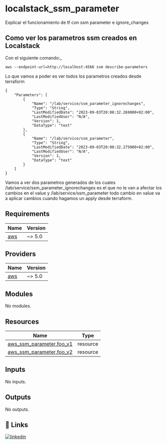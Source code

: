 # localstack_ssm_parameter
Explicar el funcionamiento de tf con ssm parameter e ignore_changes

## Como ver los parametros ssm creados en Localstack
Con el siguiente comando:_

```aws --endpoint-url=http://localhost:4566 ssm describe-parameters```

Lo que vamos a poder es ver todos los parametros creados desde terraform

```
{
    "Parameters": [
        {
            "Name": "/lab/service/ssm_parameter_ignorechanges",
            "Type": "String",
            "LastModifiedDate": "2023-09-03T20:08:32.269000+02:00",
            "LastModifiedUser": "N/A",
            "Version": 1,
            "DataType": "text"
        },
        {
            "Name": "/lab/service/ssm_parameter",
            "Type": "String",
            "LastModifiedDate": "2023-09-03T20:08:32.275000+02:00",
            "LastModifiedUser": "N/A",
            "Version": 1,
            "DataType": "text"
        }
    ]
}
```
Vamos a ver dos parametros generados de los cuales /lab/service/ssm_parameter_ignorechanges es el que no le van a afectar los cambios en el value y /lab/service/ssm_parameter todo cambio en value va a aplicar cambios cuando hagamos un apply desde terraform.

<!-- BEGIN_TF_DOCS -->
## Requirements

| Name | Version |
|------|---------|
| <a name="requirement_aws"></a> [aws](#requirement\_aws) | ~> 5.0 |

## Providers

| Name | Version |
|------|---------|
| <a name="provider_aws"></a> [aws](#provider\_aws) | ~> 5.0 |

## Modules

No modules.

## Resources

| Name | Type |
|------|------|
| [aws_ssm_parameter.foo_v1](https://registry.terraform.io/providers/hashicorp/aws/latest/docs/resources/ssm_parameter) | resource |
| [aws_ssm_parameter.foo_v2](https://registry.terraform.io/providers/hashicorp/aws/latest/docs/resources/ssm_parameter) | resource |

## Inputs

No inputs.

## Outputs

No outputs.
<!-- END_TF_DOCS -->


## 🔗 Links

[![linkedin](https://img.shields.io/badge/linkedin-0A66C2?style=for-the-badge&logo=linkedin&logoColor=white)](https://www.linkedin.com/in/nicolas-abihaggle/)